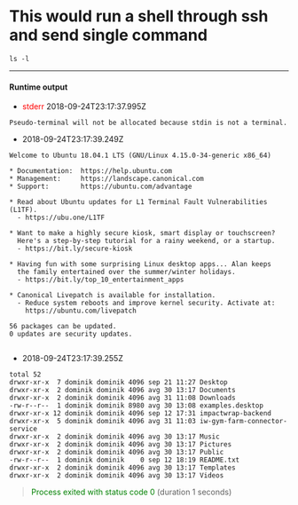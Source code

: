 # This would run a shell through ssh and send single command
```shell ssh -i ~/.ssh/virtualbox dominik@dominik-VirtualBox.local -p1337
ls -l
```


 --- 
 #### Runtime output  

* <span style="color: red">stderr </span>2018-09-24T23:17:37.995Z

 ```
Pseudo-terminal will not be allocated because stdin is not a terminal.

``` 
* 2018-09-24T23:17:39.249Z

 ```
Welcome to Ubuntu 18.04.1 LTS (GNU/Linux 4.15.0-34-generic x86_64)

 * Documentation:  https://help.ubuntu.com
 * Management:     https://landscape.canonical.com
 * Support:        https://ubuntu.com/advantage

 * Read about Ubuntu updates for L1 Terminal Fault Vulnerabilities (L1TF).
   - https://ubu.one/L1TF

 * Want to make a highly secure kiosk, smart display or touchscreen?
   Here's a step-by-step tutorial for a rainy weekend, or a startup.
   - https://bit.ly/secure-kiosk

 * Having fun with some surprising Linux desktop apps... Alan keeps
   the family entertained over the summer/winter holidays.
   - https://bit.ly/top_10_entertainment_apps

 * Canonical Livepatch is available for installation.
   - Reduce system reboots and improve kernel security. Activate at:
     https://ubuntu.com/livepatch

56 packages can be updated.
0 updates are security updates.


``` 
* 2018-09-24T23:17:39.255Z

 ```
total 52
drwxr-xr-x  7 dominik dominik 4096 sep 21 11:27 Desktop
drwxr-xr-x  2 dominik dominik 4096 avg 30 13:17 Documents
drwxr-xr-x  2 dominik dominik 4096 avg 31 11:08 Downloads
-rw-r--r--  1 dominik dominik 8980 avg 30 13:08 examples.desktop
drwxr-xr-x 12 dominik dominik 4096 sep 12 17:31 impactwrap-backend
drwxr-xr-x  5 dominik dominik 4096 avg 31 11:03 iw-gym-farm-connector-service
drwxr-xr-x  2 dominik dominik 4096 avg 30 13:17 Music
drwxr-xr-x  2 dominik dominik 4096 avg 30 13:17 Pictures
drwxr-xr-x  2 dominik dominik 4096 avg 30 13:17 Public
-rw-r--r--  1 dominik dominik    0 sep 12 18:19 README.txt
drwxr-xr-x  2 dominik dominik 4096 avg 30 13:17 Templates
drwxr-xr-x  2 dominik dominik 4096 avg 30 13:17 Videos

``` 

 > <span style='color:green'>Process exited with status code 0</span> (duration 1 seconds)